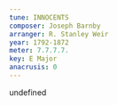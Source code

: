 ```yaml
---
tune: INNOCENTS
composer: Joseph Barnby
arranger: R. Stanley Weir
year: 1792-1872
meter: 7.7.7.7.
key: E Major
anacrusis: 0
---
```

undefined